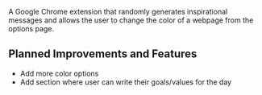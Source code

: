 A Google Chrome extension that randomly generates inspirational messages and allows the user to change the color of a webpage from the options page. 

## Planned Improvements and Features
* Add more color options 
* Add section where user can write their goals/values for the day
